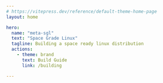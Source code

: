 ```yaml
---
# https://vitepress.dev/reference/default-theme-home-page
layout: home

hero:
  name: "meta-sgl"
  text: "Space Grade Linux"
  tagline: Building a space ready linux distribution
  actions:
    - theme: brand
      text: Build Guide
      link: /building

---
```


